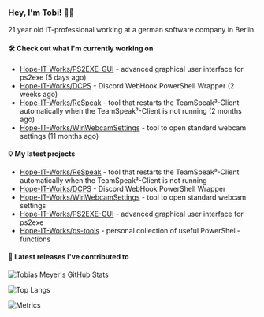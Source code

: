 ### Hey, I'm Tobi! 👋🏻
21 year old IT-professional working at a german software company in Berlin.

#### 🛠 Check out what I'm currently working on

- [Hope-IT-Works/PS2EXE-GUI](https://github.com/Hope-IT-Works/PS2EXE-GUI) - advanced graphical user interface for ps2exe (5 days ago)
- [Hope-IT-Works/DCPS](https://github.com/Hope-IT-Works/DCPS) - Discord WebHook PowerShell Wrapper (2 weeks ago)
- [Hope-IT-Works/ReSpeak](https://github.com/Hope-IT-Works/ReSpeak) - tool that restarts the TeamSpeak³-Client automatically when the TeamSpeak³-Client is not running (2 months ago)
- [Hope-IT-Works/WinWebcamSettings](https://github.com/Hope-IT-Works/WinWebcamSettings) - tool to open standard webcam settings (11 months ago)

#### 💡 My latest projects

- [Hope-IT-Works/ReSpeak](https://github.com/Hope-IT-Works/ReSpeak) - tool that restarts the TeamSpeak³-Client automatically when the TeamSpeak³-Client is not running
- [Hope-IT-Works/DCPS](https://github.com/Hope-IT-Works/DCPS) - Discord WebHook PowerShell Wrapper
- [Hope-IT-Works/WinWebcamSettings](https://github.com/Hope-IT-Works/WinWebcamSettings) - tool to open standard webcam settings
- [Hope-IT-Works/PS2EXE-GUI](https://github.com/Hope-IT-Works/PS2EXE-GUI) - advanced graphical user interface for ps2exe
- [Hope-IT-Works/ps-tools](https://github.com/Hope-IT-Works/ps-tools) - personal collection of useful PowerShell-functions

#### 🎉 Latest releases I've contributed to


![Tobias Meyer's GitHub Stats](https://github-readme-stats.vercel.app/api?username=Hope-IT-Works&show_icons=true&theme=dark&include_all_commits=true&bg_color=1e1e1e&icon_color=00ff00&text_color=c3c3c3)

![Top Langs](https://github-readme-stats.vercel.app/api/top-langs/?username=Hope-IT-Works&show_icons=true&theme=dark&include_all_commits=true&bg_color=1e1e1e&icon_color=00ff00&text_color=c3c3c3)

![Metrics](https://metrics.lecoq.io/Hope-IT-Works?template=classic&config.timezone=Europe%2FBerlin)
